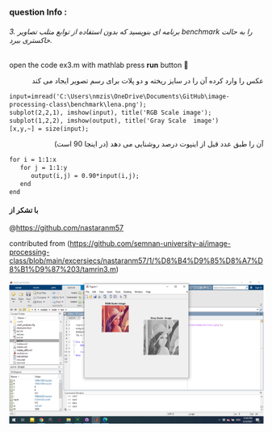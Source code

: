 
### question Info :

###### 3. برنامه ای بنویسید که بدون استفاده از توابع متلب تصاویر benchmark را به حالت خاکستری ببرد.

open the code ex3.m with mathlab press **run** button :rocket: 

<div dir = "rtl">
عکس را وارد کرده  آن را در سایز ریخته و دو پلات برای رسم تصویر ایجاد می کند
</div>

```
input=imread('C:\Users\nmzis\OneDrive\Documents\GitHub\image-processing-class\benchmark\lena.png');
subplot(2,2,1), imshow(input), title('RGB Scale image');
subplot(1,2,2), imshow(output), title('Gray Scale  image')
[x,y,~] = size(input);
```

<div dir = "rtl">
آن را طبق عدد قبل از اینپوت درصد روشنایی می دهد (در اینجا 90 است)
</div>

```
for i = 1:1:x
   for j = 1:1:y
      output(i,j) = 0.90*input(i,j);
   end
end
```

#### با تشکر از 
@https://github.com/nastaranm57



contributed from (https://github.com/semnan-university-ai/image-processing-class/blob/main/excersiecs/nastaranm57/1/%D8%B4%D9%85%D8%A7%D8%B1%D9%87%203/tamrin3.m)

![img](https://github.com/semnan-university-ai/image-processing-class/blob/main/excersiecs/mohammadhoseinazad/3/ex3.png)
